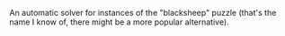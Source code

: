 An automatic solver for instances of the "blacksheep" puzzle
(that's the name I know of, there might be a more popular
alternative).
